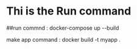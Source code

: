 # Thi is the Run command
##run commnd : docker-compose up --build

make app command : docker build -t myapp .
